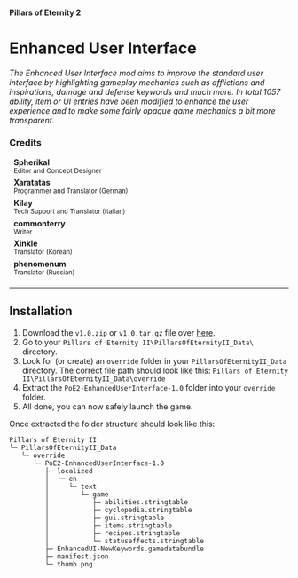 #### Pillars of Eternity 2
# Enhanced User Interface
*The Enhanced User Interface mod aims to improve the standard user interface by highlighting gameplay mechanics such as afflictions and inspirations, damage and defense keywords and much more. In total 1057 ability, item or UI entries have been modified to enhance the user experience and to make some fairly opaque game mechanics a bit more transparent.*

### Credits
&nbsp;&nbsp;**Spherikal**\
&nbsp;&nbsp;<sup>Editor and Concept Designer</sup>\
&nbsp;&nbsp;**Xaratatas**\
&nbsp;&nbsp;<sup>Programmer and Translator (German)</sup>\
&nbsp;&nbsp;**Kilay**\
&nbsp;&nbsp;<sup>Tech Support and Translator (Italian)</sup>\
&nbsp;&nbsp;**commonterry**\
&nbsp;&nbsp;<sup>Writer</sup>\
&nbsp;&nbsp;**Xinkle**\
&nbsp;&nbsp;<sup>Translator (Korean)</sup>\
&nbsp;&nbsp;**phenomenum**\
&nbsp;&nbsp;<sup>Translator (Russian)</sup>

***

## Installation

1. Download the `v1.0.zip` or `v1.0.tar.gz` file over [here](releases).
2. Go to your `Pillars of Eternity II\PillarsOfEternityII_Data\` directory.
3. Look for (or create) an `override` folder in your `PillarsOfEternityII_Data` directory.
The correct file path should look like this: `Pillars of Eternity II\PillarsOfEternityII_Data\override`
4. Extract the `PoE2-EnhancedUserInterface-1.0` folder into your `override` folder.
6. All done, you can now safely launch the game.

Once extracted the folder structure should look like this:
```
Pillars of Eternity II
└─ PillarsOfEternityII_Data
   └─ override
      └─ PoE2-EnhancedUserInterface-1.0
         ├─ localized
         │  └─ en
         │     └─ text
         │        └─ game
         │           ├─ abilities.stringtable
         │           ├─ cyclopedia.stringtable
         │           ├─ gui.stringtable
         │           ├─ items.stringtable
         │           ├─ recipes.stringtable
         │           └─ statuseffects.stringtable
         ├─ EnhancedUI-NewKeywords.gamedatabundle
         ├─ manifest.json
         └─ thumb.png
```
